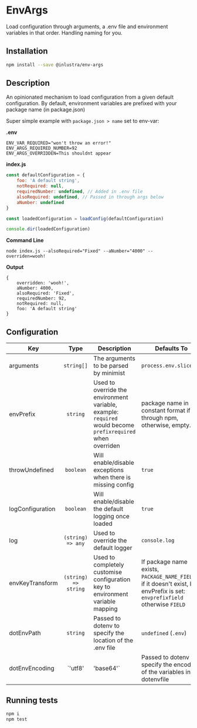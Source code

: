 # EnvArgs

 Load configuration through arguments, a .env file and environment variables in that order. Handling naming for you.

 ## Installation

 ```BASH
 npm install --save @inlustra/env-args
 ```

 ## Description

 An opinionated mechanism to load configuration from a given default configuration.
 By default, environment variables are prefixed with your package name (in package.json)

 Super simple example with `package.json > name` set to env-var:

**.env**
```
ENV_VAR_REQUIRED="won't throw an error!"
ENV_ARGS_REQUIRED_NUMBER=92
ENV_ARGS_OVERRIDDEN=This shouldnt appear
```

**index.js**
 ```javascript
 const defaultConfiguration = {
     foo: 'A default string',
     notRequired: null,
     requiredNumber: undefined, // Added in .env file
     alsoRequired: undefined, // Passed in through args below
     aNumber: undefined
 }

 const loadedConfiguration = loadConfig(defaultConfiguration)

 console.dir(loadedConfiguration)
 ```

**Command Line**

 `node index.js --alsoRequired="Fixed" --aNumber="4000" --overriden=wooh!`

 **Output**
```
{
    overridden: 'wooh!',
    aNumber: 4000,
    alsoRequired: 'Fixed',
    requiredNumber: 92,
    notRequired: null,
    foo: 'A default string'
}
```

## Configuration
| Key              |         Type         | Description                                                                                                 | Defaults To                                                                                                                 |   |
|------------------|:--------------------:|-------------------------------------------------------------------------------------------------------------|-----------------------------------------------------------------------------------------------------------------------------|:-:|
| arguments        |      `string[]`      | The arguments to be parsed by minimist                                                                      | `process.env.slice(2)`                                                                                                      |   |
| envPrefix        |       `string`       | Used to override the environment variable, example: `required` would become `prefixrequired` when overriden | package name in constant format if run through npm, otherwise, empty.                                                       |   |
| throwUndefined   |       `boolean`      | Will enable/disable exceptions when there is missing config                                                 | `true`                                                                                                                      |   |
| logConfiguration |       `boolean`      | Will enable/disable the default logging once loaded                                                         | `true`                                                                                                                      |   |
| log              |   `(string) => any`  | Used to override the default logger                                                                         | `console.log`                                                                                                               |   |
| envKeyTransform  | `(string) => string` | Used to completely customise configuration key to environment variable mapping                              | If package name exists, `PACKAGE_NAME_FIELD`, if it doesn't exist, but envPrefix is set: `envprefixfield` otherwise `FIELD` |   |
| dotEnvPath       |       `string`       | Passed to dotenv to specify the location of the .env file                                                   | `undefined` (`.env`)                                                                                                        |   |
| dotEnvEncoding   |  `'utf8' | 'base64'` | Passed to dotenv to specify the encoding of the variables in the dotenvfile                                 | `undefined` (`'utf8'`)                                                                                                      |   |

## Running tests
```bash
npm i
npm test
```
